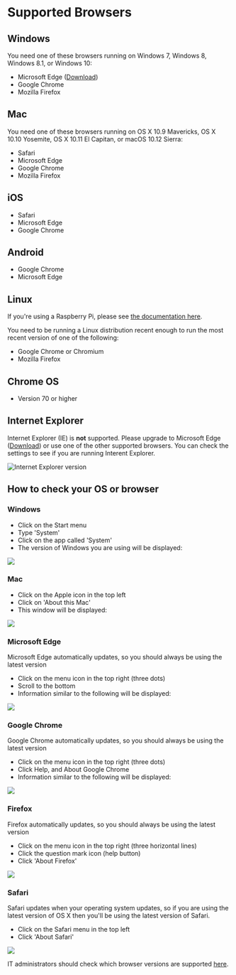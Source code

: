 # Supported Browsers

## Windows

You need one of these browsers running on Windows 7, Windows 8, Windows 8.1, or
Windows 10:

* Microsoft Edge ([Download](https://www.microsoft.com/en-us/edge))
* Google Chrome
* Mozilla Firefox

## Mac

You need one of these browsers running on OS X 10.9 Mavericks, OS X 10.10
Yosemite, OS X 10.11 El Capitan, or macOS 10.12 Sierra:

* Safari
* Microsoft Edge
* Google Chrome 
* Mozilla Firefox

## iOS

* Safari 
* Microsoft Edge
* Google Chrome

## Android

* Google Chrome
* Microsoft Edge

## Linux

If you're using a Raspberry Pi, please see [the documentation
here](/raspberry-pi).

You need to be running a Linux distribution recent enough to run the most recent
version of one of the following:

* Google Chrome or Chromium
* Mozilla Firefox

## Chrome OS

* Version 70 or higher

## Internet Explorer

Internet Explorer (IE) is **not** supported. Please upgrade to Microsoft Edge ([Download](https://www.microsoft.com/en-us/edge)) or use one of the other supported browsers. You can check the settings to see if you are running Interent Explorer.

![Internet Explorer version](/static/configurations/ie-version.png)

## How to check your OS or browser

### Windows

* Click on the Start menu
* Type 'System'
* Click on the app called 'System'
* The version of Windows you are using will be displayed:

![](/static/configurations/windows-version.png)

### Mac

* Click on the Apple icon in the top left
* Click on 'About this Mac'
* This window will be displayed:

![](/static/configurations/osx-version.png)


### Microsoft Edge

Microsoft Edge automatically updates, so you should always be using the latest version

* Click on the menu icon in the top right (three dots)
* Scroll to the bottom
* Information similar to the following will be displayed:

![](/static/configurations/edge-version.png)

### Google Chrome

Google Chrome automatically updates, so you should always be using the latest version

* Click on the menu icon in the top right (three dots)
* Click Help, and About Google Chrome
* Information similar to the following will be displayed:

![](/static/configurations/chrome-version.png)

### Firefox

Firefox automatically updates, so you should always be using the latest version

* Click on the menu icon in the top right (three horizontal lines)
* Click the question mark icon (help button)
* Click 'About Firefox'

![](/static/configurations/firefox-version.png)

### Safari

Safari updates when your operating system updates, so if you are using the
latest version of OS X then you'll be using the latest version of Safari.

* Click on the Safari menu in the top left
* Click 'About Safari'

![](/static/configurations/safari-version.png)

IT administrators should check which browser versions are supported
[here](/browsers/technical).
